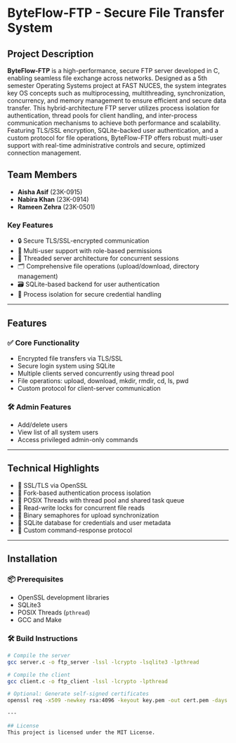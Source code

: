 # ByteFlow-FTP - Secure File Transfer System

## Project Description
**ByteFlow-FTP** is a high-performance, secure FTP server developed in C, enabling seamless file exchange across networks. Designed as a 5th semester Operating Systems project at FAST NUCES, the system integrates key OS concepts such as multiprocessing, multithreading, synchronization, concurrency, and memory management to ensure efficient and secure data transfer.
This hybrid-architecture FTP server utilizes process isolation for authentication, thread pools for client handling, and inter-process communication mechanisms to achieve both performance and scalability. Featuring TLS/SSL encryption, SQLite-backed user authentication, and a custom protocol for file operations, ByteFlow-FTP offers robust multi-user support with real-time administrative controls and secure, optimized connection management.

## Team Members
- **Aisha Asif** (23K-0915)  
- **Nabira Khan** (23K-0914)   
- **Rameen Zehra** (23K-0501) 

### Key Features
- 🔒 Secure TLS/SSL-encrypted communication  
- 👥 Multi-user support with role-based permissions  
- 🧵 Threaded server architecture for concurrent sessions  
- 🗂 Comprehensive file operations (upload/download, directory management)  
- 🗃 SQLite-based backend for user authentication  
- 🔐 Process isolation for secure credential handling  

---

## Features

### ✅ Core Functionality
- Encrypted file transfers via TLS/SSL  
- Secure login system using SQLite  
- Multiple clients served concurrently using thread pool  
- File operations: upload, download, mkdir, rmdir, cd, ls, pwd  
- Custom protocol for client-server communication  

### 🛠 Admin Features
- Add/delete users  
- View list of all system users  
- Access privileged admin-only commands  

---

## Technical Highlights
- 🔐 SSL/TLS via OpenSSL  
- 🔄 Fork-based authentication process isolation  
- 🔧 POSIX Threads with thread pool and shared task queue  
- 🔁 Read-write locks for concurrent file reads  
- 🚦 Binary semaphores for upload synchronization  
- 💾 SQLite database for credentials and user metadata  
- 📡 Custom command-response protocol  

---

## Installation

### 📦 Prerequisites
- OpenSSL development libraries  
- SQLite3  
- POSIX Threads (`pthread`)  
- GCC and Make  

### 🛠 Build Instructions
```bash
# Compile the server
gcc server.c -o ftp_server -lssl -lcrypto -lsqlite3 -lpthread

# Compile the client
gcc client.c -o ftp_client -lssl -lcrypto -lpthread

# Optional: Generate self-signed certificates
openssl req -x509 -newkey rsa:4096 -keyout key.pem -out cert.pem -days 365

---

## License
This project is licensed under the MIT License.


